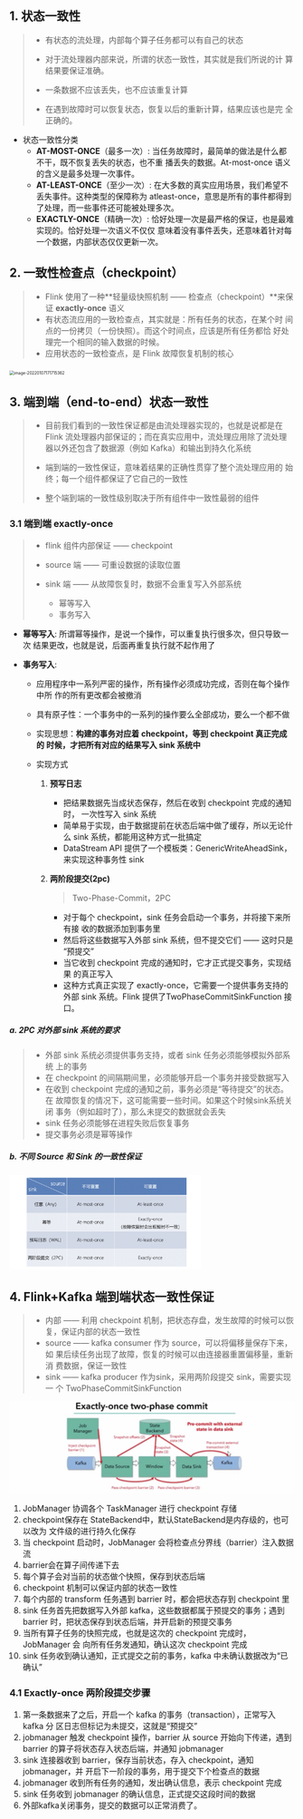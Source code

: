 ## 1. 状态一致性

> - 有状态的流处理，内部每个算子任务都可以有自己的状态
>
> -  对于流处理器内部来说，所谓的状态一致性，其实就是我们所说的计 算结果要保证准确。
>
> -  一条数据不应该丢失，也不应该重复计算
>
> - 在遇到故障时可以恢复状态，恢复以后的重新计算，结果应该也是完 全正确的。

- 状态一致性分类
  - **AT-MOST-ONCE**（最多一次）:  当任务故障时，最简单的做法是什么都不干，既不恢复丢失的状态，也不重 播丢失的数据。At-most-once 语义的含义是最多处理一次事件。
  - **AT-LEAST-ONCE**（至少一次）: 在大多数的真实应用场景，我们希望不丢失事件。这种类型的保障称为 atleast-once，意思是所有的事件都得到了处理，而一些事件还可能被处理多次。
  - **EXACTLY-ONCE**（精确一次）: 恰好处理一次是最严格的保证，也是最难实现的。恰好处理一次语义不仅仅 意味着没有事件丢失，还意味着针对每一个数据，内部状态仅仅更新一次。

## 2. 一致性检查点（checkpoint）

> - Flink 使用了一种**轻量级快照机制 —— 检查点（checkpoint）**来保证 **exactly-once** 语义
> - 有状态流应用的一致检查点，其实就是：所有任务的状态，在某个时 间点的一份拷贝（一份快照）。而这个时间点，应该是所有任务都恰 好处理完一个相同的输入数据的时候。
> - 应用状态的一致检查点，是 Flink 故障恢复机制的核心

<img src="/Users/liusaisai/Library/Application Support/typora-user-images/image-20220107171715362.png" alt="image-20220107171715362" style="zoom:50%;" />

## 3. 端到端（end-to-end）状态一致性

> - 目前我们看到的一致性保证都是由流处理器实现的，也就是说都是在 Flink 流处理器内部保证的；而在真实应用中，流处理应用除了流处理 器以外还包含了数据源（例如 Kafka）和输出到持久化系统
>
> - 端到端的一致性保证，意味着结果的正确性贯穿了整个流处理应用的 始终；每一个组件都保证了它自己的一致性
>
> - 整个端到端的一致性级别取决于所有组件中一致性最弱的组件

### 3.1 端到端 exactly-once

> - flink 组件内部保证 —— checkpoint
>
> - source 端 —— 可重设数据的读取位置
>
> - sink 端 —— 从故障恢复时，数据不会重复写入外部系统
>   - 幂等写入
>   - 事务写入

- **幂等写入**: 所谓幂等操作，是说一个操作，可以重复执行很多次，但只导致一次 结果更改，也就是说，后面再重复执行就不起作用了 

- **事务写入**: 

  - 应用程序中一系列严密的操作，所有操作必须成功完成，否则在每个操作中所 作的所有更改都会被撤消

  - 具有原子性：一个事务中的一系列的操作要么全部成功，要么一个都不做

  - 实现思想：**构建的事务对应着 checkpoint，等到 checkpoint 真正完成的 时候，才把所有对应的结果写入 sink 系统中**

  - 实现方式

    1. **预写日志** 

       - 把结果数据先当成状态保存，然后在收到 checkpoint 完成的通知时， 一次性写入 sink 系统
       - 简单易于实现，由于数据提前在状态后端中做了缓存，所以无论什么 sink 系统，都能用这种方式一批搞定
       -  DataStream API 提供了一个模板类：GenericWriteAheadSink，来实现这种事务性 sink

    2. **两阶段提交(2pc)**

       >  Two-Phase-Commit，2PC

       - 对于每个 checkpoint，sink 任务会启动一个事务，并将接下来所有接 收的数据添加到事务里
       - 然后将这些数据写入外部 sink 系统，但不提交它们 —— 这时只是 “预提交”
       - 当它收到 checkpoint 完成的通知时，它才正式提交事务，实现结果 的真正写入
       - 这种方式真正实现了 exactly-once，它需要一个提供事务支持的外部 sink 系统。Flink 提供了TwoPhaseCommitSinkFunction 接口。

##### a. 2PC 对外部 sink 系统的要求

> - 外部 sink 系统必须提供事务支持，或者 sink 任务必须能够模拟外部系统 上的事务
> - 在 checkpoint 的间隔期间里，必须能够开启一个事务并接受数据写入
> - 在收到 checkpoint 完成的通知之前，事务必须是“等待提交”的状态。在 故障恢复的情况下，这可能需要一些时间。如果这个时候sink系统关闭 事务（例如超时了），那么未提交的数据就会丢失
> - sink 任务必须能够在进程失败后恢复事务
> - 提交事务必须是幂等操作

##### b. 不同 Source 和 Sink 的一致性保证

<img src="https://raw.githubusercontent.com/daniuEvan/pictrues/main/Typora/image-20220107174944819.png" alt="image-20220107174944819" style="zoom: 33%;" />



## 4. Flink+Kafka 端到端状态一致性保证

> - 内部 —— 利用 checkpoint 机制，把状态存盘，发生故障的时候可以恢 复，保证内部的状态一致性
> - source —— kafka consumer 作为 source，可以将偏移量保存下来，如 果后续任务出现了故障，恢复的时候可以由连接器重置偏移量，重新消 费数据，保证一致性
> - sink —— kafka producer 作为sink，采用两阶段提交 sink，需要实现一 个 TwoPhaseCommitSinkFunction



![image-20220110124722358](https://raw.githubusercontent.com/daniuEvan/pictrues/main/Typora/image-20220110124722358.png)

1. JobManager 协调各个 TaskManager 进行 checkpoint 存储
2. checkpoint保存在 StateBackend中，默认StateBackend是内存级的，也可以改为 文件级的进行持久化保存
3. 当 checkpoint 启动时，JobManager 会将检查点分界线（barrier）注入数据流
4. barrier会在算子间传递下去
5. 每个算子会对当前的状态做个快照，保存到状态后端
6. checkpoint 机制可以保证内部的状态一致性
7. 每个内部的 transform 任务遇到 barrier 时，都会把状态存到 checkpoint 里
8. sink 任务首先把数据写入外部 kafka，这些数据都属于预提交的事务；遇到 barrier 时，把状态保存到状态后端，并开启新的预提交事务
9. 当所有算子任务的快照完成，也就是这次的 checkpoint 完成时，JobManager 会 向所有任务发通知，确认这次 checkpoint 完成
10. sink 任务收到确认通知，正式提交之前的事务，kafka 中未确认数据改为“已确认”

### 4.1 Exactly-once 两阶段提交步骤

1. 第一条数据来了之后，开启一个 kafka 的事务（transaction），正常写入 kafka 分 区日志但标记为未提交，这就是“预提交”
2. jobmanager 触发 checkpoint 操作，barrier 从 source 开始向下传递，遇到 barrier 的算子将状态存入状态后端，并通知 jobmanager
3. sink 连接器收到 barrier，保存当前状态，存入 checkpoint，通知 jobmanager，并 开启下一阶段的事务，用于提交下个检查点的数据
4. jobmanager 收到所有任务的通知，发出确认信息，表示 checkpoint 完成
5.  sink 任务收到 jobmanager 的确认信息，正式提交这段时间的数据
6. 外部kafka关闭事务，提交的数据可以正常消费了。